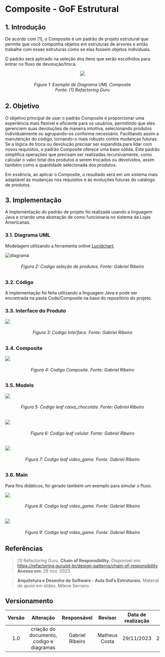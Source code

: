 # Composite - GoF Estrutural

## 1. Introdução
De acordo com [1], o Composite é um padrão de projeto estrutural que permite que você componha objetos em estruturas de árvores e então trabalhe com essas estruturas como se elas fossem objetos individuais.

O padrão será aplicado na seleção dos itens que serão escolhidos para entrar no fluxo de devolução/troca.

<div align = "center">

![](../../Assets/PadroesProjeto/diagrama_uml_refactoring_guru.png)  
</div>
<h6 align = "center">Figura 1: Exemplo de Diagrama UML Composite <br>Fonte: [1] Refactoring Guru</h6>

## 2. Objetivo

O objetivo principal de usar o padrão Composite é proporcionar uma experiência mais flexível e eficiente para os usuários, permitindo que eles gerenciem suas devoluções de maneira intuitiva, selecionando produtos individualmente ou agrupando-os conforme necessário. Facilitando assim a manutenção do código, tornando-o mais robusto contra mudanças futuras. Se a lógica de troca ou devolução precisar ser expandida para lidar com novos requisitos, o padrão Composite oferece uma base sólida. Este padrão simplifica operações que precisam ser realizadas recursivamente, como calcular o valor total dos produtos a serem trocados ou devolvidos, assim também como a quantidade selecionada dos produtos.

Em essência, ao aplicar o Composite, o resultado será em um sistema mais adaptável às mudanças nos requisitos e às evoluções futuras do catálogo de produtos.

## 3. Implementação
A implementação do padrão de projeto foi realizada usando a linguagem Java e criando uma abstração de como funcionaria no sistema da Lojas Americanas. 

### 3.1. Diagrama UML
Modelagem utilizando a ferramenta online [Lucidchart](https://www.lucidchart.com/pages/).

![diagrama](../../Assets/PadroesProjeto/diagrama_Composite.png)
<h6 align = "center">Figura 2: Codigo seleção de produtos. Fonte: Gabriel Ribeiro</h6>

### 3.2. Código

A implementação foi feita utilizando a linguagem Java e pode ser encontrada na pasta Code/Composite na base do repositório do projeto.


### 3.3. Interface do Produto

![](../../Assets/PadroesProjeto/interface_Composite.png)
<h6 align = "center">Figura 3: Codigo Interface. Fonte: Gabriel Ribeiro</h6>

### 3.4. Composite

![](../../Assets/PadroesProjeto/composite.png)
<h6 align = "center">Figura 4: Codigo Composite. Fonte: Gabriel Ribeiro</h6>


### 3.5. Models


![](../../Assets/PadroesProjeto/caixa_chocolate.png)
<h6 align = "center">Figura 5: Codigo leaf caixa_chocolate. Fonte: Gabriel Ribeiro</h6>


![](../../Assets/PadroesProjeto/celular.png)
<h6 align = "center">Figura 6: Codigo leaf celular. Fonte: Gabriel Ribeiro</h6>


![](../../Assets/PadroesProjeto/video_game.png)
<h6 align = "center">Figura 7: Codigo leaf video_game. Fonte: Gabriel Ribeiro</h6>

### 3.6. Main

Para fins didáticos, foi gerado também um exemplo para simular o fluxo.

![](../../Assets/PadroesProjeto/exemplo_main.png)
<h6 align = "center">Figura 8: Codigo leaf video_game. Fonte: Gabriel Ribeiro</h6>

![](../../Assets/PadroesProjeto/exemplo_composite.png)
<h6 align = "center">Figura 9: Codigo leaf video_game. Fonte: Gabriel Ribeiro</h6>



## Referências

> [1] Refactoring Guru. **Chain of Responsibility**. Disponível em: https://refactoring.guru/pt-br/design-patterns/chain-of-responsibility **Acesso em:** 29 nov. 2023.

> **Arquitetura e Desenho de Software - Aula GoFs Estruturais**. Material de apoio em slides. Milene Serrano.

## Versionamento

| Versão | Alteração |  Responsável  | Revisor | Data de realização | Data de revisão |
| :------: | :---: | :-----: | :----: | :----: | :-----: |
| 1.0    | criação do documento, codigo e diagramas | Gabriel Ribeiro | Matheus Costa | 29/11/2023| 29/11/2023 |